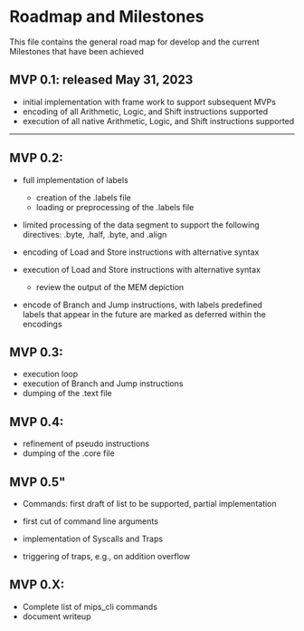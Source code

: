 # Roadmap and Milestones

This file contains the general road map for develop and the current Milestones that have been achieved

## MVP 0.1:  released May 31, 2023
   - initial implementation with frame work to support subsequent MVPs
   - encoding of all Arithmetic, Logic, and Shift instructions supported
   - execution of all native  Arithmetic, Logic, and Shift instructions supported

---

## MVP 0.2:
   - full implementation of labels
     - creation of the .labels file
     - loading or preprocessing of the .labels file

   - limited processing of the data segment to support the following directives:
     .byte, .half, .byte, and .align

   - encoding of Load and Store instructions with alternative syntax
   - execution of Load and Store instructions with alternative syntax
        - review the output of the MEM depiction
   - encode of Branch and Jump instructions, with labels predefined <br> 
     labels that appear in the future are marked as deferred within the encodings

## MVP 0.3:
  - execution loop 
  - execution of Branch and Jump instructions
  - dumping of the .text file

## MVP 0.4:
  - refinement of pseudo instructions
  - dumping of the .core file

## MVP 0.5"
   - Commands: first draft of list to be supported, partial implementation
   - first cut of command line arguments

   - implementation of Syscalls and Traps
   - triggering of traps, e.g., on addition overflow


## MVP 0.X:
   - Complete list of mips_cli commands
   - document writeup